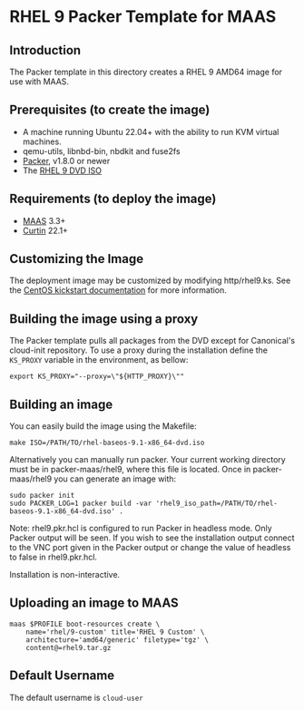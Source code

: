# RHEL 9 Packer Template for MAAS

## Introduction

The Packer template in this directory creates a RHEL 9 AMD64 image for use with MAAS.

## Prerequisites (to create the image)

* A machine running Ubuntu 22.04+ with the ability to run KVM virtual machines.
* qemu-utils, libnbd-bin, nbdkit and fuse2fs
* [Packer](https://www.packer.io/intro/getting-started/install.html), v1.8.0 or newer
* The [RHEL 9 DVD ISO](https://developers.redhat.com/products/rhel/download)

## Requirements (to deploy the image)

* [MAAS](https://maas.io) 3.3+
* [Curtin](https://launchpad.net/curtin) 22.1+

## Customizing the Image

The deployment image may be customized by modifying http/rhel9.ks. See the [CentOS kickstart documentation](https://docs.centos.org/en-US/centos/install-guide/Kickstart2/) for more information.

## Building the image using a proxy

The Packer template pulls all packages from the DVD except for Canonical's
cloud-init repository. To use a proxy during the installation define the
`KS_PROXY` variable in the environment, as bellow:

```shell
export KS_PROXY="--proxy=\"${HTTP_PROXY}\""
```

## Building an image

You can easily build the image using the Makefile:

```shell
make ISO=/PATH/TO/rhel-baseos-9.1-x86_64-dvd.iso
```

Alternatively you can manually run packer. Your current working directory must
be in packer-maas/rhel9, where this file is located. Once in packer-maas/rhel9
you can generate an image with:

```shell
sudo packer init
sudo PACKER_LOG=1 packer build -var 'rhel9_iso_path=/PATH/TO/rhel-baseos-9.1-x86_64-dvd.iso' .
```

Note: rhel9.pkr.hcl is configured to run Packer in headless mode. Only Packer
output will be seen. If you wish to see the installation output connect to the
VNC port given in the Packer output or change the value of headless to false in
rhel9.pkr.hcl.

Installation is non-interactive.

## Uploading an image to MAAS

```shell
maas $PROFILE boot-resources create \
    name='rhel/9-custom' title='RHEL 9 Custom' \
    architecture='amd64/generic' filetype='tgz' \
    content@=rhel9.tar.gz
```

## Default Username

The default username is ```cloud-user```
